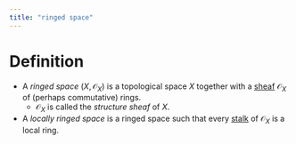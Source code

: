 ```yaml
---
title: "ringed space"
---
```


# Definition
- A *ringed space* $(X,\mathcal{O}_X)$ is a topological space $X$ together with a [sheaf](<notes/ntpy/sheaf.md>) $\mathcal{O}_X$ of (perhaps commutative) rings.
	- $\mathcal{O}_X$ is called the *structure sheaf* of $X$.
- A *locally ringed space* is a ringed space such that every [stalk](<>) of $\mathcal{O}_X$ is a local ring.